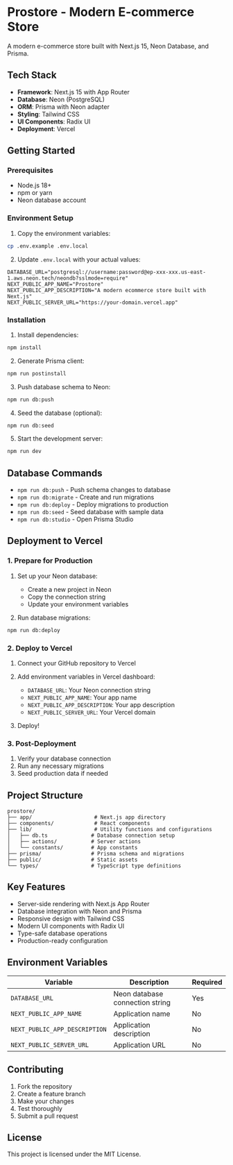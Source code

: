 # Prostore - Modern E-commerce Store

A modern e-commerce store built with Next.js 15, Neon Database, and Prisma.

## Tech Stack

- **Framework**: Next.js 15 with App Router
- **Database**: Neon (PostgreSQL)
- **ORM**: Prisma with Neon adapter
- **Styling**: Tailwind CSS
- **UI Components**: Radix UI
- **Deployment**: Vercel

## Getting Started

### Prerequisites

- Node.js 18+
- npm or yarn
- Neon database account

### Environment Setup

1. Copy the environment variables:

```bash
cp .env.example .env.local
```

2. Update `.env.local` with your actual values:

```env
DATABASE_URL="postgresql://username:password@ep-xxx-xxx.us-east-1.aws.neon.tech/neondb?sslmode=require"
NEXT_PUBLIC_APP_NAME="Prostore"
NEXT_PUBLIC_APP_DESCRIPTION="A modern ecommerce store built with Next.js"
NEXT_PUBLIC_SERVER_URL="https://your-domain.vercel.app"
```

### Installation

1. Install dependencies:

```bash
npm install
```

2. Generate Prisma client:

```bash
npm run postinstall
```

3. Push database schema to Neon:

```bash
npm run db:push
```

4. Seed the database (optional):

```bash
npm run db:seed
```

5. Start the development server:

```bash
npm run dev
```

## Database Commands

- `npm run db:push` - Push schema changes to database
- `npm run db:migrate` - Create and run migrations
- `npm run db:deploy` - Deploy migrations to production
- `npm run db:seed` - Seed database with sample data
- `npm run db:studio` - Open Prisma Studio

## Deployment to Vercel

### 1. Prepare for Production

1. Set up your Neon database:

   - Create a new project in Neon
   - Copy the connection string
   - Update your environment variables

2. Run database migrations:

```bash
npm run db:deploy
```

### 2. Deploy to Vercel

1. Connect your GitHub repository to Vercel
2. Add environment variables in Vercel dashboard:

   - `DATABASE_URL`: Your Neon connection string
   - `NEXT_PUBLIC_APP_NAME`: Your app name
   - `NEXT_PUBLIC_APP_DESCRIPTION`: Your app description
   - `NEXT_PUBLIC_SERVER_URL`: Your Vercel domain

3. Deploy!

### 3. Post-Deployment

1. Verify your database connection
2. Run any necessary migrations
3. Seed production data if needed

## Project Structure

```
prostore/
├── app/                    # Next.js app directory
├── components/             # React components
├── lib/                    # Utility functions and configurations
│   ├── db.ts              # Database connection setup
│   ├── actions/           # Server actions
│   └── constants/         # App constants
├── prisma/                # Prisma schema and migrations
├── public/                # Static assets
└── types/                 # TypeScript type definitions
```

## Key Features

- Server-side rendering with Next.js App Router
- Database integration with Neon and Prisma
- Responsive design with Tailwind CSS
- Modern UI components with Radix UI
- Type-safe database operations
- Production-ready configuration

## Environment Variables

| Variable                      | Description                     | Required |
| ----------------------------- | ------------------------------- | -------- |
| `DATABASE_URL`                | Neon database connection string | Yes      |
| `NEXT_PUBLIC_APP_NAME`        | Application name                | No       |
| `NEXT_PUBLIC_APP_DESCRIPTION` | Application description         | No       |
| `NEXT_PUBLIC_SERVER_URL`      | Application URL                 | No       |

## Contributing

1. Fork the repository
2. Create a feature branch
3. Make your changes
4. Test thoroughly
5. Submit a pull request

## License

This project is licensed under the MIT License.
